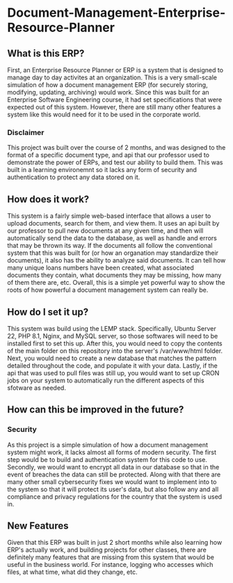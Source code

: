 # Document-Management-Enterprise-Resource-Planner

## What is this ERP?
First, an Enterprise Resource Planner or ERP is a system that is designed to manage day to day activites at an organization. This is a very small-scale simulation of how a document management ERP (for securely storing, modifying, updating, archiving) would work. Since this was built for an Enterprise Software Engineering course, it had set specifications that were expected out of this system. However, there are still many other features a system like this would need for it to be used in the corporate world.

### Disclaimer
This project was built over the course of 2 months, and was designed to the format of a specific document type, and api that our professor used to demonstrate the power of ERPs, and test our ability to build them. This was built in a learning environemnt so it lacks any form of security and authentication to protect any data stored on it. 

## How does it work?
This system is a fairly simple web-based interface that allows a user to upload documents, search for them, and view them. It uses an api built by our professor to pull new documents at any given time, and then will automatically send the data to the database, as well as handle and errors that may be thrown its way. If the documents all follow the conventional system that this was built for (or how an organation may standardize their documents), it also has the ability to analyze said documents. It can tell how many unique loans numbers have been created, what associated documents they contain, what documents they may be missing, how many of them there are, etc. Overall, this is a simple yet powerful way to show the roots of how powerful a document management system can really be.

## How do I set it up?
This system was build using the LEMP stack. Specifically, Ubuntu Server 22, PHP 8.1, Nginx, and MySQL server, so those softwares will need to be installed first to set this up.
After this, you would need to copy the contents of the main folder on this repository into the server's /var/www/html folder.
Next, you would need to create a new database that matches the pattern detailed throughout the code, and populate it with your data. 
Lastly, if the api that was used to pull files was still up, you would want to set up CRON jobs on your system to automatically run the different aspects of this sfotware as needed.

## How can this be improved in the future?
### Security
As this project is a simple simulation of how a document management system might work, it lacks almost all forms of modern security. The first step would be to build     and authentication system for this code to use. Secondly, we would want to encrypt all data in our database so that in the event of breaches the data can still be       protected. Along with that there are many other small cybersecurity fixes we would want to implement into to the system so that it will protect its user's data, but also follow any and all compliance and privacy regulations for the country that the system is used in.
## New Features
Given that this ERP was built in just 2 short months while also learning how ERP's actually work, and building projects for other classes, there are definitely many     features that are missing from this system that would be useful in the business world. For instance, logging who accesses which files, at what time, what did they       change, etc.
